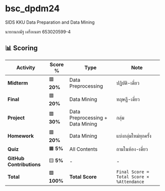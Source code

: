 # bsc_dpdm24
SIDS KKU Data Preparation and Data Mining


นายกนกณัฐ เครือเนตร 653020599-4

## 📊 Scoring 

| Activity               | Score %  | Type                                   | Note                   |
|------------------------|---------|----------------------------------------|------------------------|
| **Midterm**           | 🟥 **20%** | Data Preprocessing                    | ปฏิบัติ-เดี่ยว        |
| **Final**             | 🟥 **20%** | Data Mining                           | ทฤษฎี-เดี่ยว         |
| **Project**           | 🟥 **30%** | Data Preprocessing + Data Mining      | กลุ่ม                 |
| **Homework**          | 🟥 **20%** | Data Mining                           | แบ่งกลุ่มใหม่ทุกครั้ง |
| **Quiz**              | 🟧 **5%**  | All Contents                          | ถามในห้อง-เดี่ยว      |
| **GitHub Contributions** | 🟨 **5%**  | -                                    | -                      |
| **Total**             | 🟩 **100%** | **Total Score**                        | `Final Score = Total Score × %Attendance` |

